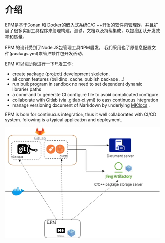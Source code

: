 # 介绍



EPM是基于[Conan](https://conan.io/) 和 [Docker](https://docker.com)的嵌入式系统C/C ++开发的软件包管理器，并且扩展了很多实用工具程序来管理构建，测试，文档以及持续集成，以提高团队开发效率和质量。

EPM 的设计受到了Node.JS包管理工具NPM启发， 我们采用也了原信息配置文件(package.yml)来管控软件包开发活动。

EPM 可以协助你进行一下开发工作:

* create package (project) development skeleton.
* all conan features (building, cache, publish package ...)
* run built program in sandbox no need to set dependent dynamic libraries paths
*  a command to generate CI configure file to avoid complicated configure.
* collaborate with Gitlab (via .gitlab-ci.yml) to easy continuous integration
* manage versioning document of Markdown by underlying [MKdocs](https://www.mkdocs.org/) .



EPM is born for continuous integration, thus it well collaborates with CI/CD system. following is a typical application and deployment. 

![system overview](./images/system-overview.png)





